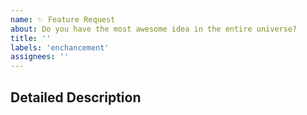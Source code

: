 ```yaml
---
name: ✨ Feature Request
about: Do you have the most awesome idea in the entire universe?
title: ''
labels: 'enchancement'
assignees: ''
---
```


## Detailed Description

